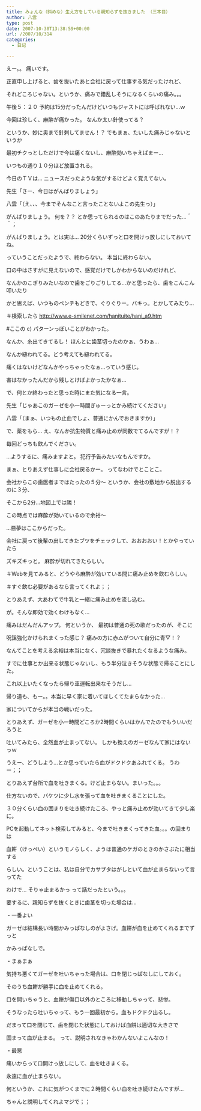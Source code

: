 ```yaml
---
title: みょんな（斜めな）生え方をしている親知らずを抜きました （三本目）
author: 八雲
type: post
date: 2007-10-30T13:38:59+00:00
url: /2007/10/314
categories:
  - 日記

---
```

えー。。 痛いです。
  
正直申し上げると、歯を抜いたあと会社に戻って仕事する気だったけれど、
  
それどころじゃない。というか、痛みで錯乱しそうになるくらいの痛み。。。

午後５：２０ 予約は15分だったんだけどいつもジャストには呼ばれない…ｗ
  
今回は珍しく、麻酔が痛かった。 なんか太い針使ってる？
  
というか、妙に奥まで針刺してません！？ でもまぁ、たいした痛みじゃないというか
  
最初チクっとしただけで今は痛くないし、麻酔効いちゃえばまー…

いつもの通り１０分ほど放置される。
  
今日のＴＶは… ニュースだったような気がするけどよく覚えてない。

先生「さー、今日はがんばりましょう」
  
八雲「（え、、、今までそんなこと言ったことないよこの先生っ）」

がんばりましょう。 何を？？ とか思ってられるのはこのあたりまでだった…＾＾；
  
がんばりましょう。とは実は… 20分くらいずっと口を開けっ放しにしておいてね。
  
っていうことだったようで、終わらない。 本当に終わらない。

口の中はさすがに見えないので、感覚だけでしかわからないのだけれど、
  
なんかのこぎりみたいなので歯をごりごりしてる…かと思ったら、歯をこんこん叩いたり
  
かと思えば、いつものペンチもどきで、ぐりぐりー。バキっ。とかしてみたり…
  
＃検索したら <http://www.e-smilenet.com/hanituite/hani_a9.htm>
  
#ここの c) パターンっぽいことがわかった。
  
なんか、糸出てきてるし！ ほんとに歯茎切ったのかぁ、うわぁ…
  
なんか縫われてる。どう考えても縫われてる。
  
痛くはないけどなんかやっちゃったなぁ…っていう感じ。
  
害はなかったんだから残しとけばよかったかなぁ…

で、何とか終わったと思った時にまた気になる一言。
  
先生「じゃあこのガーゼを小一時間ぎゅーっとかみ続けてください」
  
八雲「（まぁ、いつもの止血でしょ、普通にかんでおきますか）」

で、薬をもら… え、なんか抗生物質と痛み止めが同数でてるんですが！？
  
毎回どっちも飲んでください。
  
…ようするに、痛みますよと。 犯行予告みたいなもんですか。

まぁ、とりあえず仕事しに会社戻るかー。 ってなわけでとことこ。
  
会社からこの歯医者まではたったの５分～ というか、会社の敷地から脱出するのに３分、
  
そこから2分…地図上では隣！
  
この時点では麻酔が効いているので余裕～

…悪夢はここからだった。
  
会社に戻って後輩の出してきたブツをチェックして、おおおおい！とかやっていたら
  
ズキズキっと。 麻酔が切れてきたらしい。
  
＃Webを見てみると、どうやら麻酔が効いている間に痛み止めを飲むらしい。
  
＃すぐ飲む必要があるなら言ってくれよ；；
  
とりあえず、大あわてで牛乳と一緒に痛み止めを流し込む。
  
が。そんな即効で効くわけもなく…
  
痛みはだんだんアップ。 何というか、 最初は普通の死の歌だったのが、そこに
  
呪詛強化かけられまくった感じ？ 痛みの方に赤△がついて自分に青▽！？
  
なんてことを考える余裕は本当になく、冗談抜きで暴れたくなるような痛み。
  
すでに仕事とか出来る状態じゃないし、もう半分泣きそうな状態で帰ることにした。
  
これ以上いたくなったら帰り車運転出来なそうだし…
  
帰り道も、もー。。本当に早く家に着いてほしくてたまらなかった…

家についてからが本当の戦いだった。
  
とりあえず、ガーゼを小一時間どころか2時間くらいはかんでたのでもういいだろうと
  
吐いてみたら、全然血が止まってない。 しかも換えのガーゼなんて家にはないっｗ
  
うえー、どうしよう…とか思っていたら血がドクドクあふれてくる。 うわー；；
  
とりあえず台所で血を吐きまくる。けど止まらない。まいった。。。

仕方ないので、バケツに少し水を張って血を吐きまくることにした。
  
３０分くらい血の固まりを吐き続けたころ、やっと痛み止めが効いてきて少し楽に。
  
PCを起動してネット検索してみると、今まで吐きまくってきた血。。。の固まりは
  
血餅（けっぺい）というモノらしく、ようは普通のケガのときのかさぶたに相当する
  
らしい。ということは、私は自分でカサブタはがしといて血が止まらないって言ってた
  
わけで… そりゃ止まるかっ って話だったという。。。
  
要するに、親知らずを抜くときに歯茎を切った場合は…
  
・一番よい
  
ガーゼは結構長い時間かみっぱなしのがよさげ。血餅が血を止めてくれるまでずっと
  
かみっぱなしで。
  
・まぁまぁ
  
気持ち悪くてガーゼを吐いちゃった場合は、口を閉じっぱなしにしておく。
  
そのうち血餅が勝手に血を止めてくれる。
  
口を開いちゃうと、血餅が傷口以外のところに移動しちゃって、悲惨。
  
そうなったら吐いちゃって、もう一回最初から。血もドクドク出るし。
  
だまって口を閉じて、歯を閉じた状態にしておけば血餅は適切な大きさで
  
固まって血が止まる。 って、説明されなきゃわかんないよこんなの！
  
・最悪
  
痛いからって口開けっ放しにして、血を吐きまくる。
  
永遠に血が止まらない。

何というか、これに気がつくまでに２時間くらい血を吐き続けたんですが…
  
ちゃんと説明してくれよマジで；；